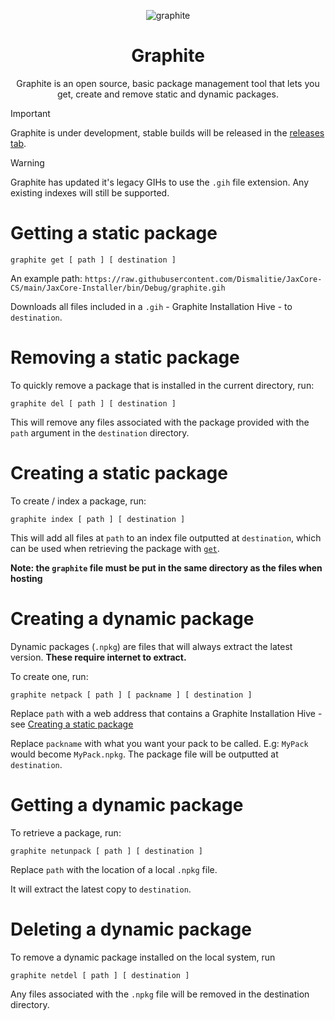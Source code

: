 <div align="center">
  
  ![graphite](https://github.com/Dismalitie/Graphite/assets/118924562/66f4a364-4a02-401e-938c-639461e161fc)


  # Graphite

  Graphite is an open source, basic package management tool that lets you get, create and remove static and dynamic packages.
</div>

> [!IMPORTANT]
> Graphite is under development, stable builds will be released in the [releases tab](https://github.com/Dismalitie/Graphite/releases).


> [!WARNING]
> Graphite has updated it's legacy GIHs to use the `.gih` file extension. Any existing indexes will still be supported.

# Getting a static package

```
graphite get [ path ] [ destination ]
```

An example path: `https://raw.githubusercontent.com/Dismalitie/JaxCore-CS/main/JaxCore-Installer/bin/Debug/graphite.gih`

Downloads all files included in a `.gih` - Graphite Installation Hive - to `destination`.

# Removing a static package

To quickly remove a package that is installed in the current directory, run:

```
graphite del [ path ] [ destination ]
```

This will remove any files associated with the package provided with the `path` argument in the `destination` directory.

# Creating a static package

To create / index a package, run:

```
graphite index [ path ] [ destination ]
```

This will add all files at `path` to an index file outputted at `destination`, which can be used when retrieving the package with [`get`](https://github.com/Dismalitie/Graphite/edit/main/README.md#gettin-a-static-package).

**Note: the `graphite` file must be put in the same directory as the files when hosting**

# Creating a dynamic package

Dynamic packages (`.npkg`) are files that will always extract the latest version. **These require internet to extract.**

To create one, run:

```
graphite netpack [ path ] [ packname ] [ destination ]
```
Replace `path` with a web address that contains a Graphite Installation Hive - see [Creating a static package](https://github.com/Dismalitie/Graphite/edit/main/README.md#creating-a-static-package)

Replace `packname` with what you want your pack to be called. E.g: `MyPack` would become `MyPack.npkg`. The package file will be outputted at `destination`.

# Getting a dynamic package

To retrieve a package, run:

```
graphite netunpack [ path ] [ destination ] 
```

Replace `path` with the location of a local `.npkg` file.

It will extract the latest copy to `destination`.

# Deleting a dynamic package

To remove a dynamic package installed on the local system, run

```
graphite netdel [ path ] [ destination ]
```

Any files associated with the `.npkg` file will be removed in the destination directory.
